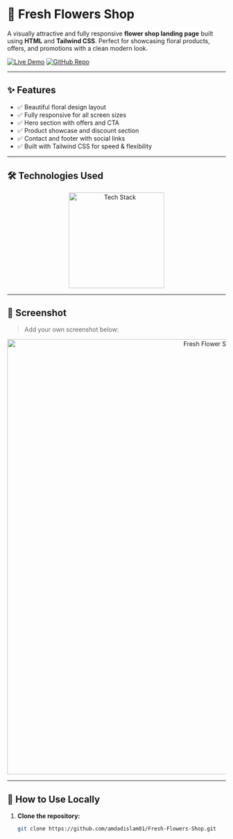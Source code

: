 # 🌸 Fresh Flowers Shop

A visually attractive and fully responsive **flower shop landing page** built using **HTML** and **Tailwind CSS**. Perfect for showcasing floral products, offers, and promotions with a clean modern look.

[![Live Demo](https://img.shields.io/badge/🚀_Live_Demo-00C7B7?style=for-the-badge&logo=netlify&logoColor=white)](https://amdadislam01.github.io/Fresh-Flowers-Shop/)
[![GitHub Repo](https://img.shields.io/badge/💻_Source_Code-181717?style=for-the-badge&logo=github&logoColor=white)](https://github.com/amdadislam01/Fresh-Flowers-Shop)

---

## ✨ Features

- ✅ Beautiful floral design layout
- ✅ Fully responsive for all screen sizes
- ✅ Hero section with offers and CTA
- ✅ Product showcase and discount section
- ✅ Contact and footer with social links
- ✅ Built with Tailwind CSS for speed & flexibility

---

## 🛠️ Technologies Used

<p align="center">
  <img src="https://skillicons.dev/icons?i=html,css,tailwindcss,github" alt="Tech Stack" width="220"/>
</p>

---

## 📸 Screenshot

> Add your own screenshot below:

<p align="center">
  <img src="https://ik.imagekit.io/yqnbhdlo4/Img/flowe?updatedAt=1754300560047" alt="Fresh Flower Shop Screenshot" width="1000"/>
</p>

---

## 🚀 How to Use Locally

1. **Clone the repository:**

   ```bash
   git clone https://github.com/amdadislam01/Fresh-Flowers-Shop.git
